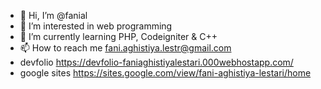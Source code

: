 - 👋 Hi, I’m @fanial
- 👀 I’m interested in web programming
- 🌱 I’m currently learning PHP, Codeigniter & C++
- 📫 How to reach me fani.aghistiya.lestr@gmail.com
- devfolio https://devfolio-faniaghistiyalestari.000webhostapp.com/
- google sites https://sites.google.com/view/fani-aghistiya-lestari/home

<!---
fanial/fanial is a ✨ special ✨ repository because its `README.md` (this file) appears on your GitHub profile.
You can click the Preview link to take a look at your changes.
--->
